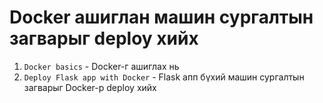 # Docker ашиглан машин сургалтын загварыг deploy хийх

1. `Docker basics` - Docker-г ашиглах нь
1. `Deploy Flask app with Docker` - Flask апп бүхий машин сургалтын загварыг Docker-р deploy хийх
